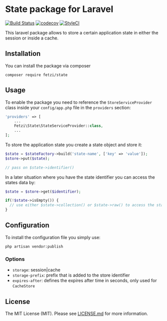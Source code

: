 # State package for Laravel
[![Build Status](https://travis-ci.org/karriereat/state.svg?branch=master)](https://travis-ci.org/karriereat/state)
[![codecov](https://codecov.io/gh/karriereat/state/branch/master/graph/badge.svg)](https://codecov.io/gh/karriereat/state)
[![StyleCI](https://styleci.io/repos/74701405/shield?branch=master)](https://styleci.io/repos/74701405)

This laravel package allows to store a certain application state in either the session or inside a cache.

## Installation

You can install the package via composer
```
composer require fetzi/state
```

## Usage

To enable the package you need to reference the `StoreServiceProvider` class inside your `config/app.php` file in the `providers` section:
```php
'providers' => [
    ...
    Fetzi\State\StateServiceProvider::class,
    ...
];
```

To store the application state you create a state object and store it:
```php
$state = $stateFactory->build('state-name', ['key' => 'value']);
$store->put($state);

// pass on $state->identifier()
```

In a later situation where you have the state identifier you can access the states data by:
```php
$state = $store->get($identifier);

if(!$state->isEmpty()) {
  // use either $state->collection() or $state->raw() to access the state data
}
```

## Configuration
To install the configuration file you simply use:
```
php artisan vendor:publish
```

### Options
* `storage`: session|cache
* `storage-prefix`: prefix that is added to the store identifier
* `expires-after`: defines the expires after time in seconds, only used for `CacheStore`

## License

The MIT License (MIT). Please see [LICENSE.md](LICENSE.md) for more information.
